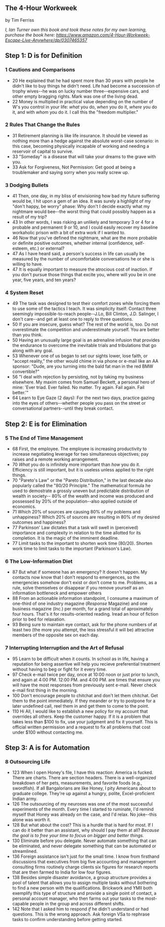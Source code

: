 ## The 4-Hour Workweek

by Tim Ferriss

*I, Ian Turner own this book and took these notes for my own learning, purchase
the book here: https://www.amazon.com/4-Hour-Workweek-Escape-Live-Anywhere/dp/0307465357*

## Step 1: D is for Definition

### 1 Cautions and Comparisons
* 20 He explained that he had spent more than 30 years with people he didn't
like to buy things he didn't need. Life had become a succession of trophy
wives--he was on lucky number three--expensive cars, and other empty bragging
rights. Mark was one of the living dead.
* 22 Money is multiplied in practical value depending on the number of W's you
control in your life: *what* you do, *when* you do it, *where* you do it, and
with *whom* you do it. I call this the "freedom multiplier."

### 2 Rules That Change the Rules
* 31 Retirement planning is like life insurance. It should be viewed as nothing
more than a hedge against the absolute worst-case scenario: in this case,
becoming physically incapable of working and needing a reservoir of capital to
survive.
* 33 "Someday" is a disease that will take your dreams to the grave with you.
* 33 Ask for Forgiveness, Not Permission: Get good at being a troublemaker and
saying sorry when you really screw up.

### 3 Dodging Bullets
* 41 Then, one day, in my bliss of envisioning how bad my future suffering would
be, I hit upon a gem of an idea. It was surely a highlight of my "don't happy,
be worry" phase: Why don't I decide exactly what my nightmare would bee--the
worst thing that could possibly happen as a result of my trip?
* 43 In other words, I was risking an unlikely and temporary 3 or 4 for a
probable and permanent 9 or 10, and I could easily recover my baseline
workaholic prison with a bit of extra work if I wanted to.
* 46 Now that you've defined the nightmare, what are the more probable or
definite positive outcomes, whether internal (confidence, self-esteem, etc.)
or external?
* 47 As I have heard said, a person's success in life can usually be measured
by the number of uncomfortable conversations he or she is willing to have.
* 47 It is equally important to measure the atrocious cost of inaction. If you
don't pursue those things that excite you, where will you be in one year, five
years, and ten years?

### 4 System Reset
* 49 The task was designed to test their comfort zones while forcing them to
use some of the tactics I teach. It was simplicity itself: Contact three
seemingly impossible-to-reach people--J.Lo, Bill Clinton, J.D. Salinger, I
don't care--and get at least one to reply to three questions.
* 50 If you are insecure, guess what? The rest of the world is, too. Do not
overestimate the competition and underestimate yourself. You are better than
you think.
* 50 Having an unusually large goal is an adrenaline infusion that provides the
endurance to overcome the inevitable trials and tribulations that go along with
any goal.
* 53 Whenever one of us began to set our sights lower, lose faith, or "accept
reality," the other would chime in via phone or e-mail like an AA sponsor:
"Dude, are you turning into the bald fat man in the red BMW convertible?"
* 56 "I deal with rejection by persisting, not by taking my business elsewhere.
My maxim comes from Samuel Beckett, a personal hero of mine: 'Ever triad. Ever
failed. No matter. Try again. Fail again. Fail better.'"
* 64 Learn to Eye Gaze (2 days): For the next two days, practice gazing into
the eyes of others--whether people you pass on the street or conversational
partners--until they break contact.

## Step 2: E is for Elimination

### 5 The End of Time Management
* 68 First, the employee. The employee is increasing productivity to increase
negotiating leverage for two simultaneous objectives; pay raises and a remote
working arrangement.
* 70 *What* you do is infinitely more important than *how* you do it.
Efficiency is still important, but it is useless unless applied to the right
things.
* 70 "Pareto's Law" or the "Pareto Distribution," in the last decade also
popularly called the "80/20 Principle." The mathematical formula he used to
demostrate a grossly uneven but predictable distribution of wealth in society--
80% of the wealth and income was produced and possessed by 20% of the
population--also applied outside of economics.
* 71 Which 20% of sources are causing 80% of my poblems and unhappiness? Which
20% of sources are resulting in 80% of my desired outcomes and happiness?
* 77 Parkinson' Law dictates that a task will swell in (perceived) importance
and complexity in relation to the time allotted for its completion. It is the
magic of the imminent deadline.
* 77 Limit tasks to the important to shorten work time (80/20). Shorten work
time to limit tasks to the important (Parkinson's Law).

### 6 The Low-Information Diet
* 87 But what if someone has an emergency? It doesn't happen. My contacts now
know that I don't respond to emergences, so the emergencies somehow don't exist
or don't come to me. Problems, as a rule, solve themselves or disappear if you
remove yourself as an information bottleneck and empower others
* 88 From an actionable information standpoint, I consume a maximum of
one-third of one industry magazine (*Response* Magazine) and one business
magazine (*Inc.*) per month, for a grand total of aproximately four hours.
That's it for results-oriented reading. Iread an hour of fiction prior to bed
for relaxation.
* 93 Being sure to maintain eye contact, ask for the phone numbers of at least
two (the more you attempt, the less stressful it will be) attractive members of
the opposite sex on each day.

### 7 Interrupting Interruption and the Art of Refusal
* 95  Learn to be difficult when it counts. In school as in life, having a
reputation for being assertive will help you recieve preferential treatment
without having to beg or fight for it every time.
* 97 Check e-mail twice per day, once at 10:00 noon or just prior to lunch,
and again at 4:00 PM. 12:00 PM. and 4:00 PM. are times that ensure you will
have the most responses from previously sent e-mail. Never check e-mail first
thing in the morning.
* 100 Don't encourage people to chitchat and don't let them chitchat. Get them
to the point immediately. If they meander or try to postpone for a later
undefined call, reel them in and get them to come to the point.
* 110 Hi All, I would like to establish a new policy for my account that
overrides all others. Keep the customer happy. If it is a problem that takes
less than $100 to fix, use your judgment and fix it yourself. This is official
written permission and a request to fix all problems that cost under $100
without contacting me.

## Step 3: A is for Automation

### 8 Outsourcing Life
* 123 When I open Honey's file, I have this reaction: America is fucked. There
are charts. There are section headers. There is a well-organized breakdown of
her pets, measurements, and favorite foods (e.g., swordfish). If all
Bangalorians are like Honey, I pity Americans about to graduate college.
They're up against a hungry, polite, Excel-proficient Indian army.
* 126 The outsourcing of my neuroses was one of the most successful experiments
of the month. Every  time I started to ruminate, I'd remind myself that Honey
was already on the case, and I'd relax. No joke--this alone was worth it.
* 128 But what about the cost? This is a hurdle that is hard for most. If I
can do it better than an assistant, why should I pay them at all? *Because the
goal is to free your time to focus on bigger and better things.*
* 130 Eliminate before you delegate. Never automate something that can be
eliminated, and never delegate something that can be automated or streamlined.
* 136 Foreign assistance isn't just for the small time. I know from firsthand
discussions that executives from big five accounting and management consulting
firms routinely charge clients six figures for research reports that are then
farmed to India for low four figures.
* 138 Besides simple disaster avoidance, a group atructure provides a pool of
talent that allows you to assign multiple tasks without bothering to find a
new person with the qualifications. Brickwork and YMII both exemplify this
type of structure and provide a single point of contact, a personal account
manager, who then farms out your tasks to the most-capable people in the group
and across different shifts.
* 142 Note that I asked him to respond *if* he didn't understand or had
questions. This is the wrong approach. Ask foreign VSa to rephrase tasks to
confirm understanding before getting started.
